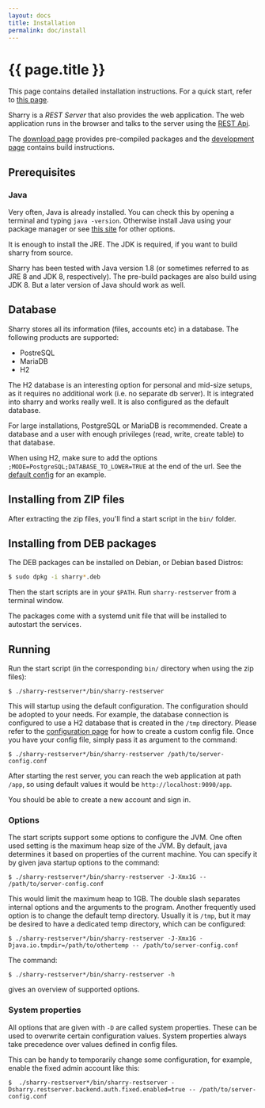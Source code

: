 ```yaml
---
layout: docs
title: Installation
permalink: doc/install
---
```


# {{ page.title }}

This page contains detailed installation instructions. For a quick
start, refer to [this page](quickstart).

Sharry is a *REST Server* that also provides the web application. The
web application runs in the browser and talks to the server using the
[REST Api](rest).

The [download page](https://github.com/eikek/sharry/releases)
provides pre-compiled packages and the [development page](dev.html)
contains build instructions.


## Prerequisites

### Java

Very often, Java is already installed. You can check this by opening a
terminal and typing `java -version`. Otherwise install Java using your
package manager or see [this site](https://adoptopenjdk.net/) for
other options.

It is enough to install the JRE. The JDK is required, if you want to
build sharry from source.

Sharry has been tested with Java version 1.8 (or sometimes referred
to as JRE 8 and JDK 8, respectively). The pre-build packages are also
build using JDK 8. But a later version of Java should work as well.


## Database

Sharry stores all its information (files, accounts etc) in a database.
The following products are supported:

- PostreSQL
- MariaDB
- H2

The H2 database is an interesting option for personal and mid-size
setups, as it requires no additional work (i.e. no separate db
server). It is integrated into sharry and works really well. It is
also configured as the default database.

For large installations, PostgreSQL or MariaDB is recommended. Create
a database and a user with enough privileges (read, write, create
table) to that database.

When using H2, make sure to add the options
`;MODE=PostgreSQL;DATABASE_TO_LOWER=TRUE` at the end of the url. See
the [default config](configure.html) for an example.


## Installing from ZIP files

After extracting the zip files, you'll find a start script in the
`bin/` folder.


## Installing from DEB packages

The DEB packages can be installed on Debian, or Debian based Distros:

``` bash
$ sudo dpkg -i sharry*.deb
```

Then the start scripts are in your `$PATH`. Run `sharry-restserver`
from a terminal window.

The packages come with a systemd unit file that will be installed to
autostart the services.


## Running

Run the start script (in the corresponding `bin/` directory when using
the zip files):

```
$ ./sharry-restserver*/bin/sharry-restserver
```

This will startup using the default configuration. The configuration
should be adopted to your needs. For example, the database connection
is configured to use a H2 database that is created in the `/tmp`
directory. Please refer to the [configuration page](configure)
for how to create a custom config file. Once you have your config
file, simply pass it as argument to the command:

```
$ ./sharry-restserver*/bin/sharry-restserver /path/to/server-config.conf
```

After starting the rest server, you can reach the web application at
path `/app`, so using default values it would be
`http://localhost:9090/app`.

You should be able to create a new account and sign in.


### Options

The start scripts support some options to configure the JVM. One often
used setting is the maximum heap size of the JVM. By default, java
determines it based on properties of the current machine. You can
specify it by given java startup options to the command:

```
$ ./sharry-restserver*/bin/sharry-restserver -J-Xmx1G -- /path/to/server-config.conf
```

This would limit the maximum heap to 1GB. The double slash separates
internal options and the arguments to the program. Another frequently
used option is to change the default temp directory. Usually it is
`/tmp`, but it may be desired to have a dedicated temp directory,
which can be configured:

```
$ ./sharry-restserver*/bin/sharry-restserver -J-Xmx1G -Djava.io.tmpdir=/path/to/othertemp -- /path/to/server-config.conf
```

The command:

```
$ ./sharry-restserver*/bin/sharry-restserver -h
```

gives an overview of supported options.


### System properties

All options that are given with `-D` are called system properties.
These can be used to overwrite certain configuration values. System
properties always take precedence over values defined in config files.

This can be handy to temporarily change some configuration, for
example, enable the fixed admin account like this:

```
$  ./sharry-restserver*/bin/sharry-restserver -Dsharry.restserver.backend.auth.fixed.enabled=true -- /path/to/server-config.conf
```
